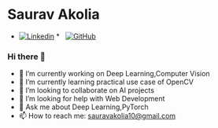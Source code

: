 # Saurav Akolia 

* [![Linkedin](https://i.stack.imgur.com/gVE0j.png)](https://www.linkedin.com/sauravakolia) *
&nbsp;
[![GitHub](https://i.stack.imgur.com/tskMh.png)](https://github.com/sauravakolia)

    
### Hi there 👋

<!--
**sauravakolia/sauravakolia** is a ✨ _special_ ✨ repository because its `README.md` (this file) appears on your GitHub profile.

Here are some ideas to get you started:
-->

* 🔭 I’m currently working on Deep Learning,Computer Vision
* 🌱 I’m currently learning practical use case of OpenCV
* 👯 I’m looking to collaborate on AI projects
* 🤔 I’m looking for help with Web Development
* 💬 Ask me about Deep Learning,PyTorch
* 📫 How to reach me: [sauravakolia10@gmail.com](sauravakolia10@gmail.com)

